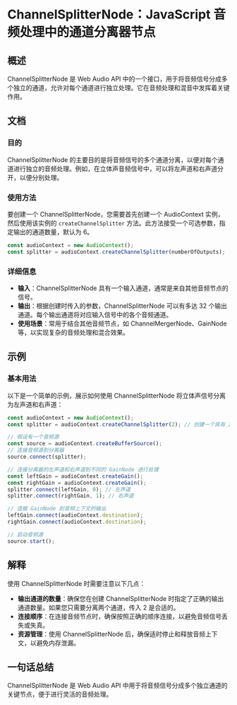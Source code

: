 <!--
Meta Description: # ChannelSplitterNode：JavaScript 音频处理中的通道分离器节点 ## 概述 ChannelSplitterNode 是 Web Audio API 中的一个接口，用于将音频信号分成多个独立的通道，允许对每个通道进行独立处理。它在音频处理和混音中发挥着关键作用。 ## 文...
Meta Keywords: audiocontext, channelsplitternode, const, splitter, connect
-->

# ChannelSplitterNode：JavaScript 音频处理中的通道分离器节点

## 概述
ChannelSplitterNode 是 Web Audio API 中的一个接口，用于将音频信号分成多个独立的通道，允许对每个通道进行独立处理。它在音频处理和混音中发挥着关键作用。

## 文档
### 目的
ChannelSplitterNode 的主要目的是将音频信号的多个通道分离，以便对每个通道进行独立的音频处理。例如，在立体声音频信号中，可以将左声道和右声道分开，以便分别处理。

### 使用方法
要创建一个 ChannelSplitterNode，您需要首先创建一个 AudioContext 实例，然后使用该实例的 `createChannelSplitter` 方法。此方法接受一个可选参数，指定输出的通道数量，默认为 6。

```javascript
const audioContext = new AudioContext();
const splitter = audioContext.createChannelSplitter(numberOfOutputs);
```

### 详细信息
- **输入**：ChannelSplitterNode 具有一个输入通道，通常是来自其他音频节点的信号。
- **输出**：根据创建时传入的参数，ChannelSplitterNode 可以有多达 32 个输出通道。每个输出通道将对应输入信号中的各个音频通道。
- **使用场景**：常用于结合其他音频节点，如 ChannelMergerNode、GainNode 等，以实现复杂的音频处理和混合效果。

## 示例
### 基本用法
以下是一个简单的示例，展示如何使用 ChannelSplitterNode 将立体声信号分离为左声道和右声道：

```javascript
const audioContext = new AudioContext();
const splitter = audioContext.createChannelSplitter(2); // 创建一个具有 2 个输出的分离器

// 假设有一个音频源
const source = audioContext.createBufferSource();
// 连接音频源到分离器
source.connect(splitter);

// 连接分离器的左声道和右声道到不同的 GainNode 进行处理
const leftGain = audioContext.createGain();
const rightGain = audioContext.createGain();
splitter.connect(leftGain, 0); // 左声道
splitter.connect(rightGain, 1); // 右声道

// 连接 GainNode 到音频上下文的输出
leftGain.connect(audioContext.destination);
rightGain.connect(audioContext.destination);

// 启动音频源
source.start();
```

## 解释
使用 ChannelSplitterNode 时需要注意以下几点：

- **输出通道的数量**：确保您在创建 ChannelSplitterNode 时指定了正确的输出通道数量。如果您只需要分离两个通道，传入 2 是合适的。
- **连接顺序**：在连接音频节点时，确保按照正确的顺序连接，以避免音频信号丢失或失真。
- **资源管理**：使用 ChannelSplitterNode 后，确保适时停止和释放音频上下文，以避免内存泄漏。

## 一句话总结
ChannelSplitterNode 是 Web Audio API 中用于将音频信号分成多个独立通道的关键节点，便于进行灵活的音频处理。